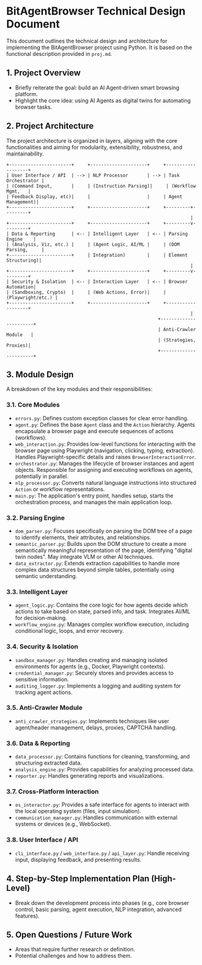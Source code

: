 # BitAgentBrowser Technical Design Document

This document outlines the technical design and architecture for implementing the BitAgentBrowser project using Python. It is based on the functional description provided in `proj.md`.

## 1. Project Overview
- Briefly reiterate the goal: build an AI Agent-driven smart browsing platform.
- Highlight the core idea: using AI Agents as digital twins for automating browser tasks.

## 2. Project Architecture

The project architecture is organized in layers, aligning with the core functionalities and aiming for modularity, extensibility, robustness, and maintainability.

```
+-----------------------+     +---------------------+     +-------------------+
| User Interface / API  | --> | NLP Processor       | --> | Task Orchestrator |
| (Command Input,       |     | (Instruction Parsing)|     | (Workflow Mgmt,   |
| Feedback Display, etc)|     |                     |     | Agent Management)|
+-----------------------+     +---------------------+     +---------+---------+
                                                                    |
+-----------------------+     +---------------------+     +---------v---------+
| Data & Reporting      | <-- | Intelligent Layer   | <-- | Parsing Engine    |
| (Analysis, Viz, etc.) |     | (Agent Logic, AI/ML |     | (DOM Parsing,     |
+-----------------------+     | Integration)        |     | Element Structuring)|
                                                                    |
+-----------------------+     +---------------------+     +---------v---------+
| Security & Isolation  | <-- | Interaction Layer   | <-- | Browser Automation|
| (Sandboxing, Crypto)  |     | (Web Actions, Error)|     | (Playwright/etc.) |
+-----------------------+     +---------------------+     +-------------------+
                                                                    |
                                                        +-----------------------+
                                                        | Anti-Crawler Module   |
                                                        | (Strategies, Proxies)|
                                                        +-----------------------+
```

## 3. Module Design

A breakdown of the key modules and their responsibilities:

### 3.1. Core Modules
-   `errors.py`: Defines custom exception classes for clear error handling.
-   `agent.py`: Defines the base `Agent` class and the `Action` hierarchy. Agents encapsulate a browser page and execute sequences of actions (workflows).
-   `web_interaction.py`: Provides low-level functions for interacting with the browser page using Playwright (navigation, clicking, typing, extraction). Handles Playwright-specific details and raises `BrowserInteractionError`.
-   `orchestrator.py`: Manages the lifecycle of browser instances and agent objects. Responsible for assigning and executing workflows on agents, potentially in parallel.
-   `nlp_processor.py`: Converts natural language instructions into structured `Action` or workflow representations.
-   `main.py`: The application's entry point, handles setup, starts the orchestration process, and manages the main application loop.

### 3.2. Parsing Engine
-   `dom_parser.py`: Focuses specifically on parsing the DOM tree of a page to identify elements, their attributes, and relationships.
-   `semantic_parser.py`: Builds upon the DOM structure to create a more semantically meaningful representation of the page, identifying "digital twin nodes". May integrate VLM or other AI techniques.
-   `data_extractor.py`: Extends extraction capabilities to handle more complex data structures beyond simple tables, potentially using semantic understanding.

### 3.3. Intelligent Layer
-   `agent_logic.py`: Contains the core logic for how agents decide which actions to take based on state, parsed info, and task. Integrates AI/ML for decision-making.
-   `workflow_engine.py`: Manages complex workflow execution, including conditional logic, loops, and error recovery.

### 3.4. Security & Isolation
-   `sandbox_manager.py`: Handles creating and managing isolated environments for agents (e.g., Docker, Playwright contexts).
-   `credential_manager.py`: Securely stores and provides access to sensitive information.
-   `auditing_logger.py`: Implements a logging and auditing system for tracking agent actions.

### 3.5. Anti-Crawler Module
-   `anti_crawler_strategies.py`: Implements techniques like user agent/header management, delays, proxies, CAPTCHA handling.

### 3.6. Data & Reporting
-   `data_processor.py`: Contains functions for cleaning, transforming, and structuring extracted data.
-   `analysis_engine.py`: Provides capabilities for analyzing processed data.
-   `reporter.py`: Handles generating reports and visualizations.

### 3.7. Cross-Platform Interaction
-   `os_interactor.py`: Provides a safe interface for agents to interact with the local operating system (files, input simulation).
-   `communication_manager.py`: Handles communication with external systems or devices (e.g., WebSocket).

### 3.8. User Interface / API
-   `cli_interface.py` / `web_interface.py` / `api_layer.py`: Handle receiving input, displaying feedback, and presenting results.

## 4. Step-by-Step Implementation Plan (High-Level)
- Break down the development process into phases (e.g., core browser control, basic parsing, agent execution, NLP integration, advanced features).

## 5. Open Questions / Future Work
- Areas that require further research or definition.
- Potential challenges and how to address them.
